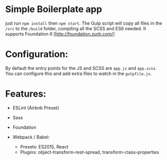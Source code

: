 # Simple Boilerplate app

just run `npm install` then `npm start`. The Gulp script will copy all files in the `/src` to the `/build` folder, compiling all the SCSS and ES6 needed. It supports Foundation 6 [<http://foundation.zurb.com/>]

# Configuration:

By default the entry points for the JS and SCSS are `app.js` and `app.scss`. You can configure this and add extra files to watch in the `gulpfile.js`.

# Features:

- ESLint (Airbnb Preset)
- Sass
- Foundation
- Webpack / Babel:

  - Presets: ES2015, React
  - Plugins: object-transform-rest-spread, transform-class-properties
